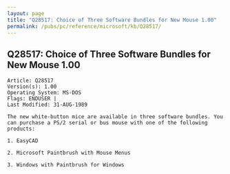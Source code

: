 ```yaml
---
layout: page
title: "Q28517: Choice of Three Software Bundles for New Mouse 1.00"
permalink: /pubs/pc/reference/microsoft/kb/Q28517/
---
```


## Q28517: Choice of Three Software Bundles for New Mouse 1.00

	Article: Q28517
	Version(s): 1.00
	Operating System: MS-DOS
	Flags: ENDUSER |
	Last Modified: 31-AUG-1989
	
	The new white-button mice are available in three software bundles. You
	can purchase a PS/2 serial or bus mouse with one of the following
	products:
	
	1. EasyCAD
	
	2. Microsoft Paintbrush with Mouse Menus
	
	3. Windows with Paintbrush for Windows
